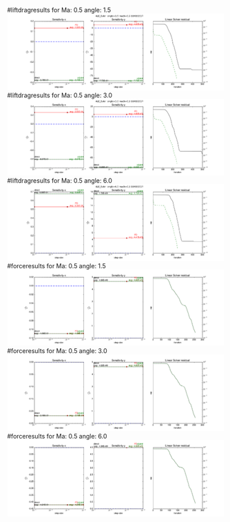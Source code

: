 #liftdragresults for  Ma: 0.5 angle: 1.5
![liftdrag_angle1.5.png](liftdrag_angle1.5.png)
#liftdragresults for  Ma: 0.5 angle: 3.0
![liftdrag_angle3.0.png](liftdrag_angle3.0.png)
#liftdragresults for  Ma: 0.5 angle: 6.0
![liftdrag_angle6.0.png](liftdrag_angle6.0.png)
#forceresults for  Ma: 0.5 angle: 1.5
![force_angle1.5.png](force_angle1.5.png)
#forceresults for  Ma: 0.5 angle: 3.0
![force_angle3.0.png](force_angle3.0.png)
#forceresults for  Ma: 0.5 angle: 6.0
![force_angle6.0.png](force_angle6.0.png)
